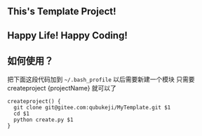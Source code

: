 ## This's Template Project!
## Happy Life! Happy Coding!

## 如何使用？

把下面这段代码加到 ` ~/.bash_profile ` 以后需要新建一个模块 只需要 createproject {projectName} 就可以了

```
createproject() {
  git clone git@gitee.com:qubukeji/MyTemplate.git $1
  cd $1
  python create.py $1
}

```
